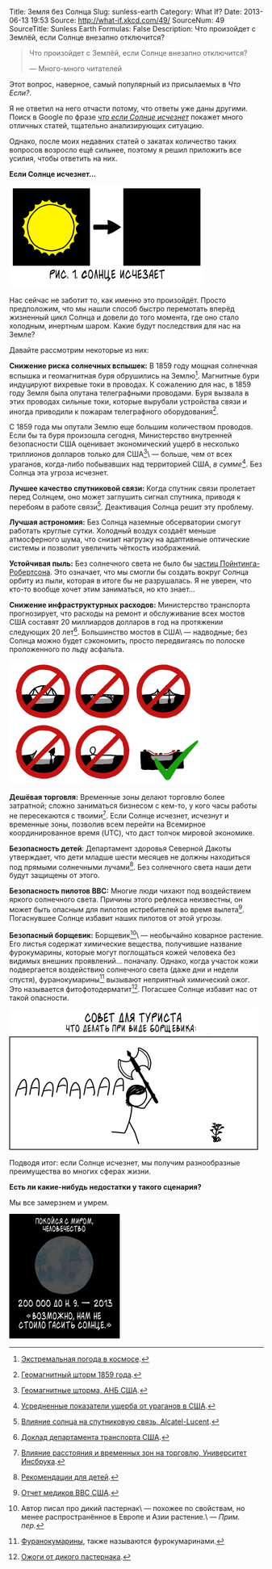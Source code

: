 Title: Земля без Солнца
Slug: sunless-earth
Category: What If?
Date: 2013-06-13 19:53
Source: http://what-if.xkcd.com/49/
SourceNum: 49
SourceTitle: Sunless Earth
Formulas: False
Description: Что произойдет с Землёй, если Солнце внезапно отключится?

> Что произойдет с Землёй, если Солнце внезапно отключится?
>
> — Много-много читателей

Этот вопрос, наверное, самый популярный из присылаемых в _Что Если?_.

Я не ответил на него отчасти потому, что ответы уже даны другими. Поиск в Google по фразе _[что если Солнце исчезнет](http://www.google.com/search?q=what+if+the+Sun+went+out)_ покажет много отличных статей, тщательно анализирующих ситуацию.

Однако, после моих недавних статей о закатах количество таких вопросов возросло ещё сильнее, поэтому я решил приложить все усилия, чтобы ответить на них.

**Если Солнце исчезнет…**

![](/uploads/049-sunless-earth/sunless_diagram_ru.png "Источник: Я рискну сказать «Военно-морская обсерватория США», предположив, что здесь это никто не прочитает.")

Нас сейчас не заботит то, как именно это произойдёт. Просто предположим, что мы нашли способ быстро перемотать вперёд жизненный цикл Солнца и довели до того момента, где оно стало холодным, инертным шаром. Какие будут последствия для нас на Земле?

Давайте рассмотрим некоторые из них:

**Снижение риска солнечных вспышек:** В 1859 году мощная солнечная вспышка и геомагнитная буря обрушились на Землю[^1]. Магнитные бури индуцируют вихревые токи в проводах. К сожалению для нас, в 1859 году Земля была опутана телеграфными проводами. Буря вызвала в этих проводах сильные токи, которые вырубали устройства связи и иногда приводили к пожарам телеграфного оборудования[^2].

С 1859 года мы опутали Землю еще большим количеством проводов. Если бы та буря произошла сегодня, Министерство внутренней безопасности США оценивает экономический ущерб в несколько триллионов долларов только для США[^3]\ — больше, чем от всех ураганов, когда-либо побывавших над территорией США, _в сумме_[^4]. Без Солнца эта угроза исчезнет.

**Лучшее качество спутниковой связи:** Когда спутник связи пролетает перед Солнцем, оно может заглушить сигнал спутника, приводя к перебоям в работе связи[^5]. Деактивация Солнца решит эту проблему.

**Лучшая астрономия:** Без Солнца наземные обсерватории смогут работать круглые сутки. Холодный воздух создаёт меньше атмосферного шума, что снизит нагрузку на адаптивные оптические системы и позволит увеличить чёткость изображений.

**Устойчивая пыль:** Без солнечного света не было бы [частиц Пойнтинга-Робертсона](http://en.wikipedia.org/wiki/Poynting%E2%80%93Robertson_effect). Это означает, что мы смогли бы создать вокруг Солнца орбиту из пыли, которая в итоге бы не разрушалась. Я не уверен, что кто-то вообще хочет этим заниматься, но кто знает…

**Снижение инфраструктурных расходов:** Министерство транспорта прогнозирует, что расходы на ремонт и обслуживание всех мостов США составят 20 миллиардов долларов в год на протяжении следующих 20 лет[^6]. Большинство мостов в США\ — надводные; без Солнца можно будет сэкономить, просто передвигаясь по полоске проложенного по льду асфальта.

![](/uploads/049-sunless-earth/sunless_bridges.png "Неважно, насколько тонок лёд, когда некуда падать под ним.")

**Дешёвая торговля:** Временные зоны делают торговлю более затратной; сложно заниматься бизнесом с кем-то, у кого часы работы не пересекаются с твоими[^7]. Если Солнце исчезнет, исчезнут и временные зоны, позволив всем перейти на Всемирное координированное время (UTC), что даст толчок мировой экономике.

**Безопасность детей**: Департамент здоровья Северной Дакоты утверждает, что дети младше шести месяцев не должны находиться под прямыми солнечными лучами[^8]. Без солнечного света наши дети будут защищены от этого.

**Безопасность пилотов ВВС:** Многие люди чихают под воздействием яркого солнечного света. Причины этого рефлекса неизвестны, он может быть опасным для пилотов истребителей во время вылета[^9]. Погаснувшее Солнце избавит наших пилотов от этой угрозы.

**Безопасный борщевик:** Борщевик[^10]\ — необычайно коварное растение. Его листья содержат химические вещества, получившие название фурокумарины, которые могут поглощаться кожей человека без видимых внешних проявлений… поначалу. Однако, когда участок кожи подвергается воздействию солнечного света (даже дни и недели спустя), фуранокумарины[^11] вызывают неприятный химический ожог. Это называется фитофотодерматит[^12]. Погасшее Солнце избавит нас от такой опасности.

![](/uploads/049-sunless-earth/sunless_parsnip_ru.png "Это неплохой способ для сбрызгивания вашей кожи фуранокумаринами.")

Подводя итог: если Солнце исчезнет, мы получим разнообразные преимущества во многих сферах жизни.

**Есть ли какие-нибудь недостатки у такого сценария?**

Мы все замерзнем и умрем.

![](/uploads/049-sunless-earth/sunless_freeze_ru.png "Солнце. Нам нужно Солнце.")

[^1]: [Экстремальная погода в космосе](http://www.leif.org/research/1859%20Storm%20-%20Extreme%20Space%20Weather.pdf).
[^2]: [Геомагнитный шторм 1859 года](http://trs-new.jpl.nasa.gov/dspace/bitstream/2014/8787/1/02-1310.pdf).
[^3]: [Геомагнитные шторма, АНБ США](http://www.oecd.org/governance/risk/46891645.pdf).
[^4]: [Усредненные показатели ущерба от ураганов в США](http://www.google.com/url?q=http%3A%2F%2Fsciencepolicy.colorado.edu%2Fadmin%2Fpublication_files%2Fresource-2476-2008.02.pdf&sa=D&sntz=1&usg=AFQjCNFnOWO7P0PV6qJSPhUUf56glVwZKQ).
[^5]: [Влияние солнца на спутниковую связь, Alcatel-Lucent](http://www3.alcatel-lucent.com/bstj/vol49-1970/articles/bstj49-8-1943.pdf).
[^6]: [Доклад департамента транспорта США](http://www.fhwa.dot.gov/policy/2010cpr/chap7.htm#9).
[^7]: [Влияние расстояния и временных зон на торговлю, Университет Инсбрука](http://eeecon.uibk.ac.at/wopec2/repec/inn/wpaper/2012-14.pdf).
[^8]: [Рекомендации для детей](http://www.ndhealth.gov/familyhealth/mch/babyfacts/Sunburn.pdf).
[^9]: [Отчет медиков ВВС США](http://www.ncbi.nlm.nih.gov/pubmed/8108024).
[^10]: Автор писал про дикий пастернак\ — похожее по свойствам, но менее распространённое в Европе и Азии растение.\ — *Прим. пер.*
[^11]: [Фуранокумарины](http://ru.wikipedia.org/wiki/Фуранокумарины), также называются фурокумаринами.
[^12]: [Ожоги от дикого пастернака](http://dnr.wi.gov/wnrmag/html/stories/1999/jun99/parsnip.htm).
